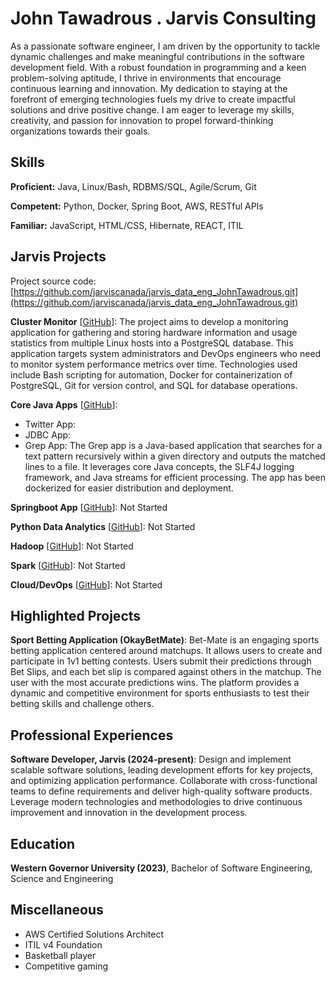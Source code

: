 # John Tawadrous . Jarvis Consulting

As a passionate software engineer, I am driven by the opportunity to tackle dynamic challenges and make meaningful contributions in the software development field. With a robust foundation in programming and a keen problem-solving aptitude, I thrive in environments that encourage continuous learning and innovation. My dedication to staying at the forefront of emerging technologies fuels my drive to create impactful solutions and drive positive change. I am eager to leverage my skills, creativity, and passion for innovation to propel forward-thinking organizations towards their goals.

## Skills

**Proficient:** Java, Linux/Bash, RDBMS/SQL, Agile/Scrum, Git

**Competent:** Python, Docker, Spring Boot, AWS, RESTful APIs

**Familiar:** JavaScript, HTML/CSS, Hibernate, REACT, ITIL

## Jarvis Projects

Project source code: [https://github.com/jarviscanada/jarvis_data_eng_JohnTawadrous.git](https://github.com/jarviscanada/jarvis_data_eng_JohnTawadrous.git)


**Cluster Monitor** [[GitHub](https://github.com/jarviscanada/jarvis_data_eng_JohnTawadrous.git/tree/master/linux_sql)]: The project aims to develop a monitoring application for gathering and storing hardware information and usage statistics from multiple Linux hosts into a PostgreSQL database. This application targets system administrators and DevOps engineers who need to monitor system performance metrics over time. Technologies used include Bash scripting for automation, Docker for containerization of PostgreSQL, Git for version control, and SQL for database operations.

**Core Java Apps** [[GitHub](https://github.com/jarviscanada/jarvis_data_eng_JohnTawadrous.git/tree/master/core_java)]:
      
  - Twitter App: 
  - JDBC App: 
  - Grep App: The Grep app is a Java-based application that searches for a text pattern recursively within a given directory and outputs the matched lines to a file. It leverages core Java concepts, the SLF4J logging framework, and Java streams for efficient processing. The app has been dockerized for easier distribution and deployment.

**Springboot App** [[GitHub](https://github.com/jarviscanada/jarvis_data_eng_JohnTawadrous.git/tree/master/springboot)]: Not Started

**Python Data Analytics** [[GitHub](https://github.com/jarviscanada/jarvis_data_eng_JohnTawadrous.git/tree/master/python_data_anlytics)]: Not Started

**Hadoop** [[GitHub](https://github.com/jarviscanada/jarvis_data_eng_JohnTawadrous.git/tree/master/hadoop)]: Not Started

**Spark** [[GitHub](https://github.com/jarviscanada/jarvis_data_eng_JohnTawadrous.git/tree/master/spark)]: Not Started

**Cloud/DevOps** [[GitHub](https://github.com/jarviscanada/jarvis_data_eng_JohnTawadrous.git/tree/master/cloud_devops)]: Not Started


## Highlighted Projects
**Sport Betting Application (OkayBetMate)**: Bet-Mate is an engaging sports betting application centered around matchups. It allows users to create and participate in 1v1 betting contests. Users submit their predictions through Bet Slips, and each bet slip is compared against others in the matchup. The user with the most accurate predictions wins. The platform provides a dynamic and competitive environment for sports enthusiasts to test their betting skills and challenge others.


## Professional Experiences

**Software Developer, Jarvis (2024-present)**: Design and implement scalable software solutions, leading development efforts for key projects, and optimizing application performance. Collaborate with cross-functional teams to define requirements and deliver high-quality software products. Leverage modern technologies and methodologies to drive continuous improvement and innovation in the development process.


## Education
**Western Governor University (2023)**, Bachelor of Software Engineering, Science and Engineering


## Miscellaneous
- AWS Certified Solutions Architect
- ITIL v4 Foundation
- Basketball player
- Competitive gaming